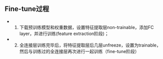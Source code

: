 ## Fine-tune过程
* 1. 下载预训练模型和权重数据，设置特征提取层non-trainable，添加FC layer，并进行训练(feature extraction阶段)；
* 2. 全连接层训练完毕后，将特征提取层后几层unfreeze，设置为trainable，然后与训练过的全连接层再次进行一起训练（fine-tune阶段）

